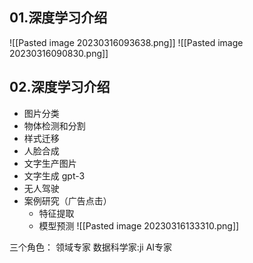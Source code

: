 ##  01.深度学习介绍

![[Pasted image 20230316093638.png]]
![[Pasted image 20230316090830.png]]

## 02.深度学习介绍

- 图片分类
- 物体检测和分割
- 样式迁移
- 人脸合成
- 文字生产图片
- 文字生成 gpt-3
- 无人驾驶
- 案例研究（广告点击）
	- 特征提取
	- 模型预测
![[Pasted image 20230316133310.png]]


三个角色：
领域专家
数据科学家:ji
AI专家